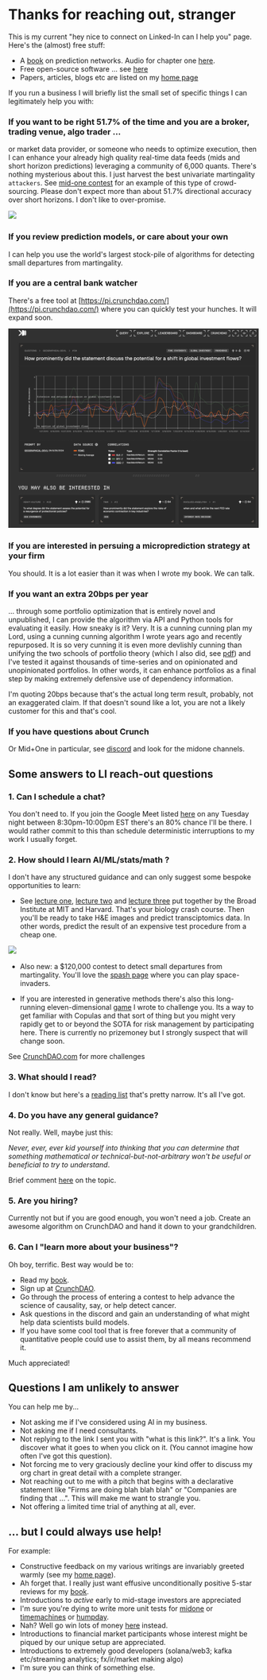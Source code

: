 
# Thanks for reaching out, stranger
This is my current "hey nice to connect on Linked-In can I help you" page. Here's the (almost) free stuff:

- A [book](https://mitpress.mit.edu/9780262047326/microprediction/) on prediction networks. Audio for chapter one [here](https://github.com/microprediction/building_an_open_ai_network/blob/main/docs/assets/audio/Microprediction_Chapter_1.mp3).
- Free open-source software ... see [here](https://github.com/microprediction)
- Papers, articles, blogs etc are listed on my [home page](https://github.com/microprediction/home)

If you run a business I will briefly list the small set of specific things I can legitimately help you with:

### If you want to be right 51.7% of the time and you are a broker, trading venue, algo trader ...
or market data provider, or someone who needs to optimize execution, then I can enhance your already high quality real-time data feeds (mids and short horizon predictions) leveraging a community of 6,000 quants. There's nothing mysterious about this. I just harvest the best univariate martingality `attackers`. See [mid-one contest](https://mid-one.crunchdao.com/) for an example of this type of crowd-sourcing. Please don't expect more than about 51.7% directional accuracy over short horizons. I don't like to over-promise.   

![](https://github.com/microprediction/microprediction/blob/master/images/midone.png)
 
### If you review prediction models, or care about your own
I can help you use the world's largest stock-pile of algorithms for detecting small departures from martingality. 

### If you are a central bank watcher 
There's a free tool at [https://pi.crunchdao.com/](https://pi.crunchdao.com/) where you can quickly test your hunches. It will expand soon. 

![](https://github.com/microprediction/monteprediction/blob/main/pi_example.png)

### If you are interested in persuing a microprediction strategy at your firm
You should. It is a lot easier than it was when I wrote my book. We can talk. 

### If you want an extra 20bps per year
... through some portfolio optimization that is entirely novel and unpublished, I can provide the algorithm via API and Python tools for evaluating it easily. How sneaky is it? Very. It is a cunning cunning plan my Lord, using a cunning cunning algorithm I wrote years ago and recently repurposed. It is so very cunning it is even more devlishly cunning than unifying the two schools of portfolio theory (which I also did, see [pdf](https://arxiv.org/abs/2411.05807)) and I've tested it against thousands of time-series and on opinionated and unopinionated portfolios. In other words, it can enhance portfolios as a final step by making extremely defensive use of dependency information.   

I'm quoting 20bps because that's the actual long term result, probably, not an exaggerated claim. If that doesn't sound like a lot, you are not a likely customer for this and that's cool. 

### If you have questions about Crunch
Or Mid+One in particular, see [discord](https://discord.gg/NuqJTcYQ2J) and look for the midone channels. 

## Some answers to LI reach-out questions

### 1. Can I schedule a chat? 
You don't need to. If you join the Google Meet listed [here](https://www.linkedin.com/posts/petercotton_the-regular-tuesday-night-open-mic-meeting-for-no-particular-reason-activity-7249114298583519233-Gt8V?utm_source=share&utm_medium=member_desktop) on any Tuesday night between 8:30pm-10:00pm EST there's an 80% chance I'll be there. I would rather commit to this than schedule deterministic interruptions to my work I usually forget.   

### 2. How should I learn AI/ML/stats/math ? 
I don't have any structured guidance and can only suggest some bespoke opportunities to learn: 

- See [lecture one](https://www.youtube.com/watch?v=9OTvuvr81R0), [lecture two](https://www.youtube.com/watch?v=02SScMdkgY0&t=42s) and [lecture three](https://www.youtube.com/watch?v=wqYTfHe7snk) put together by the Broad Institute at MIT and Harvard. That's your biology crash course. Then you'll be ready to take H&E images and predict transciptomics data. In other words, predict the result of an expensive test procedure from a cheap one. 

![](https://github.com/microprediction/microprediction/blob/master/images/broad.png)

- Also new: a $120,000 contest to detect small departures from martingality. You'll love the [spash page](https://mid-one.crunchdao.com/) where you can play space-invaders. 

- If you are interested in generative methods there's also this long-running eleven-dimensional [game](https://github.com/microprediction/monteprediction_colab_examples/blob/main/monteprediction_entry.ipynb) I wrote to challenge you. Its a way to get familiar with Copulas and that sort of thing but you might very rapidly get to or beyond the SOTA for risk management by participating here. There is currently no prizemoney but I strongly suspect that will change soon. 
 
See [CrunchDAO.com](www.crunchdao.com) for more challenges

### 3. What should I read?
I don't know but here's a [reading list](https://github.com/microprediction/precise/blob/main/LITERATURE.md) that's pretty narrow. It's all I've got. 

### 4. Do you have any general guidance? 
Not really. Well, maybe just this: 

*Never, ever, ever kid yourself into thinking that you can determine that something mathematical or technical-but-not-arbitrary won't be useful or beneficial to try to understand*. 

Brief comment [here](https://www.linkedin.com/posts/petercotton_ai-artificialintelligence-activity-7248460182718935040-kM_X?utm_source=share&utm_medium=member_desktop) on the topic.  

### 5. Are you hiring? 
Currently not but if you are good enough, you won't need a job. Create an awesome algorithm on CrunchDAO and hand it down to your grandchildren. 

### 6. Can I "learn more about your business"?
Oh boy, terrific. Best way would be to:

 - Read my [book](https://www.amazon.com/Microprediction-Building-Open-AI-Network). 
 - Sign up at [CrunchDAO](https://www.crunchdao.com/). 
 - Go through the process of entering a contest to help advance the science of causality, say, or help detect cancer.
 - Ask questions in the discord and gain an understanding of what might help data scientists build models.
 - If you have some cool tool that is free forever that a community of quantitative people could use to assist them, by all means recommend it. 

Much appreciated!

## Questions I am unlikely to answer
You can help me by...
- Not asking me if I've considered using AI in my business. 
- Not asking me if I need consultants.
- Not replying to the link I sent you with "what is this link?".  It's a link. You discover what it goes to when you click on it. (You cannot imagine how often I've got this question). 
- Not forcing me to very graciously decline your kind offer to discuss my org chart in great detail with a complete stranger. 
- Not reaching out to me with a pitch that begins with a declarative statement like "Firms are doing blah blah blah" or "Companies are finding that ...". This will make me want to strangle you. 
- Not offering a limited time trial of anything at all, ever. 

## ... but I could always use help!  
For example:

- Constructive feedback on my various writings are invariably greeted warmly (see my [home page](https://github.com/microprediction/home)).
- Ah forget that. I really just want effusive unconditionally positive 5-star reviews for my [book](https://www.amazon.com/Microprediction-Building-Open-AI-Network/dp/0262047322).
- Introductions to *active* early to mid-stage investors are appreciated
- I'm sure you're dying to write more unit tests for [midone](https://github.com/microprediction/midone) or [timemachines](https://github.com/microprediction/timemachines) or [humpday](https://github.com/microprediction/humpday).
- Nah? Well go win lots of money [here](https://www.crunchdao.com/) instead.  
- Introductions to financial market participants whose interest might be piqued by our unique setup are appreciated. 
- Introductions to extremely good developers (solana/web3; kafka etc/streaming analytics; fx/ir/market making algo)
- I'm sure you can think of something else. 
  




